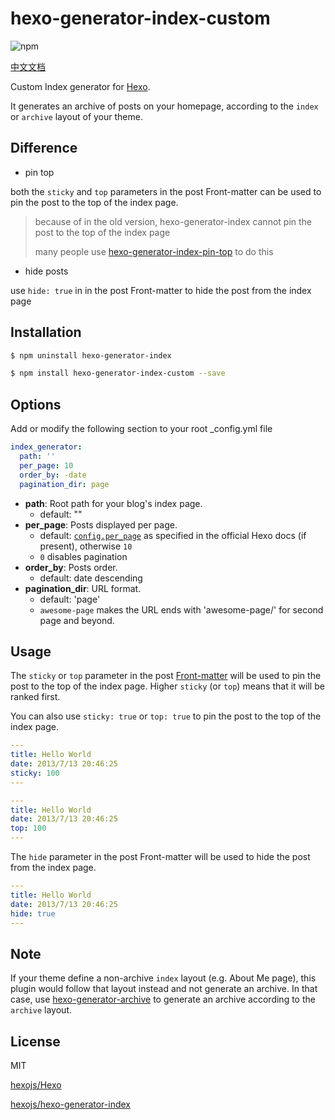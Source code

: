 # hexo-generator-index-custom

![npm](https://img.shields.io/npm/v/hexo-generator-index-custom)

[中文文档](./README_zh.md)

Custom Index generator for [Hexo].

It generates an archive of posts on your homepage, according to the `index` or `archive` layout of your theme.

## Difference

- pin top

both the `sticky` and `top` parameters in the post Front-matter can be used to pin the post to the top of the index page.

> because of in the old version, hexo-generator-index cannot pin the post to the top of the index page
>
> many people use [hexo-generator-index-pin-top](https://github.com/Qyh-Q/hexo-generator-index-pin-top) to do this

- hide posts

use `hide: true` in in the post Front-matter to hide the post from the index page


## Installation

``` bash
$ npm uninstall hexo-generator-index

$ npm install hexo-generator-index-custom --save
```

## Options

Add or modify the following section to your root _config.yml file

``` yaml
index_generator:
  path: ''
  per_page: 10
  order_by: -date
  pagination_dir: page
```

- **path**: Root path for your blog's index page. 
  - default: ""
- **per_page**: Posts displayed per page.
  - default: [`config.per_page`](https://hexo.io/docs/configuration.html#Pagination) as specified in the official Hexo docs (if present), otherwise `10`
  - `0` disables pagination
- **order_by**: Posts order. 
  - default: date descending
- **pagination_dir**: URL format.
  - default: 'page'
  - `awesome-page` makes the URL ends with 'awesome-page/<page number>' for second page and beyond.

## Usage

The `sticky` or `top` parameter in the post [Front-matter](https://hexo.io/docs/front-matter) will be used to pin the post to the top of the index page. Higher `sticky` (or `top`) means that it will be ranked first.

You can also use `sticky: true` or `top: true` to pin the post to the top of the index page.

```yml
---
title: Hello World
date: 2013/7/13 20:46:25
sticky: 100
---
```

```yml
---
title: Hello World
date: 2013/7/13 20:46:25
top: 100
---
```

The `hide` parameter in the post Front-matter will be used to hide the post from the index page.

```yml
---
title: Hello World
date: 2013/7/13 20:46:25
hide: true
---
```

## Note

If your theme define a non-archive `index` layout (e.g. About Me page), this plugin would follow that layout instead and not generate an archive. In that case, use [hexo-generator-archive](https://github.com/hexojs/hexo-generator-archive) to generate an archive according to the `archive` layout.

## License

MIT

[hexojs/Hexo](https://github.com/hexojs/hexo)

[hexojs/hexo-generator-index](https://github.com/hexojs/hexo-generator-index)

[Hexo]: http://hexo.io/
